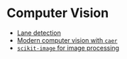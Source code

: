 # Computer Vision

- [Lane detection](https://towardsdatascience.com/how-i-learned-lane-detection-using-asphalt-8-airborne-bae4d0982134)
- [Modern computer vision with `caer`](https://github.com/jasmcaus/caer/)
- [`scikit-image` for image processing](https://scikit-image.org/)
